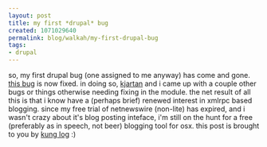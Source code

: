 ```yaml
--- 
layout: post
title: my first *drupal* bug
created: 1071029640
permalink: blog/walkah/my-first-drupal-bug
tags: 
- drupal
---
```

so, my first drupal bug (one assigned to me anyway) has come and gone. <a href="http://drupal.org/node/view/4192">this bug</a> is now fixed. in doing so, <a href="http://www.natrak.net">kjartan</a> and i came up with a couple other bugs or things otherwise needing fixing in the module.
the net result of all this is that i know have a (perhaps brief) renewed interest in xmlrpc based blogging. since my free trial of netnewswire (non-lite) has expired, and i wasn't crazy about it's blog posting inteface, i'm still on the hunt for a free (preferably as in speech, not beer) blogging tool for osx.
this post is brought to you by <a href="http://www.kung-foo.tv/kunglog.php">kung log</a> :)
